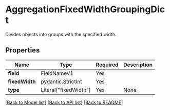 # AggregationFixedWidthGroupingDict

Divides objects into groups with the specified width.

## Properties
| Name | Type | Required | Description |
| ------------ | ------------- | ------------- | ------------- |
**field** | FieldNameV1 | Yes |  |
**fixedWidth** | pydantic.StrictInt | Yes |  |
**type** | Literal["fixedWidth"] | Yes | None |


[[Back to Model list]](../../../../README.md#models-v1-link) [[Back to API list]](../../../../README.md#apis-v1-link) [[Back to README]](../../../../README.md)
